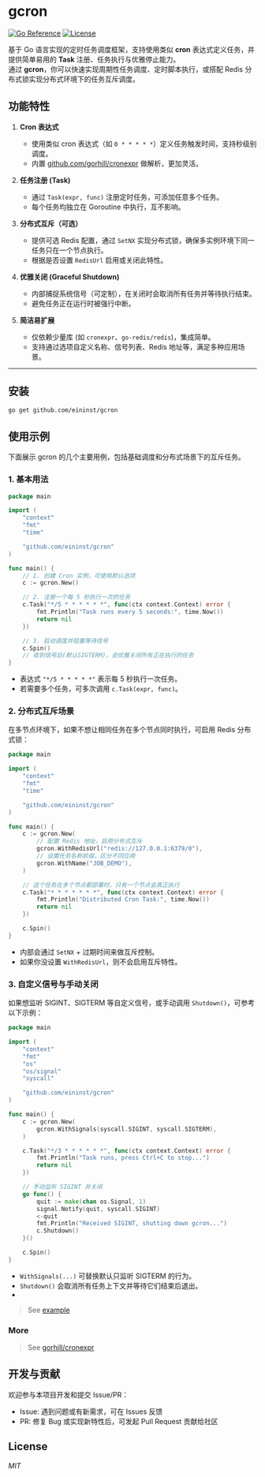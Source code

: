 # gcron

[![Go Reference](https://pkg.go.dev/badge/github.com/eininst/gcron.svg)](https://pkg.go.dev/github.com/eininst/gcron)
[![License](https://img.shields.io/github/license/eininst/gcron.svg)](LICENSE)

基于 Go 语言实现的定时任务调度框架，支持使用类似 **cron** 表达式定义任务，并提供简单易用的 **Task** 注册、任务执行与优雅停止能力。  
通过 **gcron**，你可以快速实现周期性任务调度、定时脚本执行，或搭配 Redis 分布式锁实现分布式环境下的任务互斥调度。

## 功能特性

1. **Cron 表达式**
    - 使用类似 cron 表达式（如 `0 * * * * *`）定义任务触发时间，支持秒级别调度。
    - 内置 [github.com/gorhill/cronexpr](https://github.com/gorhill/cronexpr) 做解析，更加灵活。

2. **任务注册 (Task)**
    - 通过 `Task(expr, func)` 注册定时任务，可添加任意多个任务。
    - 每个任务均独立在 Goroutine 中执行，互不影响。

3. **分布式互斥（可选）**
    - 提供可选 Redis 配置，通过 `SetNX` 实现分布式锁，确保多实例环境下同一任务只在一个节点执行。
    - 根据是否设置 `RedisUrl` 启用或关闭此特性。

4. **优雅关闭 (Graceful Shutdown)**
    - 内部捕捉系统信号（可定制），在关闭时会取消所有任务并等待执行结束。
    - 避免任务正在运行时被强行中断。

5. **简洁易扩展**
    - 仅依赖少量库 (如 `cronexpr`、`go-redis/redis`)，集成简单。
    - 支持通过选项自定义名称、信号列表、Redis 地址等，满足多种应用场景。

---

## 安装

```bash
go get github.com/eininst/gcron
```

## 使用示例
下面展示 gcron 的几个主要用例，包括基础调度和分布式场景下的互斥任务。

### 1. 基本用法
```go
package main

import (
    "context"
    "fmt"
    "time"

    "github.com/eininst/gcron"
)

func main() {
    // 1. 创建 Cron 实例，可使用默认选项
    c := gcron.New()

    // 2. 注册一个每 5 秒执行一次的任务
    c.Task("*/5 * * * * * *", func(ctx context.Context) error {
        fmt.Println("Task runs every 5 seconds:", time.Now())
        return nil
    })

    // 3. 启动调度并阻塞等待信号
    c.Spin()
    // 收到信号后(默认SIGTERM)，会优雅关闭所有正在执行的任务
}
```

* 表达式 `"*/5 * * * * *"` 表示每 5 秒执行一次任务。
* 若需要多个任务，可多次调用 `c.Task(expr, func)`。

### 2. 分布式互斥场景
在多节点环境下，如果不想让相同任务在多个节点同时执行，可启用 Redis 分布式锁：
```go
package main

import (
    "context"
    "fmt"
    "time"

    "github.com/eininst/gcron"
)

func main() {
    c := gcron.New(
        // 配置 Redis 地址，启用分布式互斥
        gcron.WithRedisUrl("redis://127.0.0.1:6379/0"),
        // 设置任务名称前缀，区分不同应用
        gcron.WithName("JOB_DEMO"),
    )

    // 这个任务在多个节点都部署时，只有一个节点会真正执行
    c.Task("* * * * * * *", func(ctx context.Context) error {
        fmt.Println("Distributed Cron Task:", time.Now())
        return nil
    })

    c.Spin()
}
```
* 内部会通过 `SetNX` + 过期时间来做互斥控制。
* 如果你没设置 `WithRedisUrl`，则不会启用互斥特性。


### 3. 自定义信号与手动关闭
如果想监听 SIGINT、SIGTERM 等自定义信号，或手动调用 `Shutdown()`，可参考以下示例：

```go
package main

import (
    "context"
    "fmt"
    "os"
    "os/signal"
    "syscall"

    "github.com/eininst/gcron"
)

func main() {
    c := gcron.New(
        gcron.WithSignals(syscall.SIGINT, syscall.SIGTERM),
    )

    c.Task("*/3 * * * * * *", func(ctx context.Context) error {
        fmt.Println("Task runs, press Ctrl+C to stop...")
        return nil
    })

    // 手动监听 SIGINT 并关闭
    go func() {
        quit := make(chan os.Signal, 1)
        signal.Notify(quit, syscall.SIGINT)
        <-quit
        fmt.Println("Received SIGINT, shutting down gcron...")
        c.Shutdown()
    }()

    c.Spin()
}
```
* `WithSignals(...)` 可替换默认只监听 SIGTERM 的行为。
* `Shutdown()` 会取消所有任务上下文并等待它们结束后退出。
* 
> See [example](/example)

### More
> See [gorhill/cronexpr](https://github.com/gorhill/cronexpr)




## 开发与贡献
欢迎参与本项目开发和提交 Issue/PR：

* Issue: 遇到问题或有新需求，可在 Issues 反馈
* PR: 修复 Bug 或实现新特性后，可发起 Pull Request 贡献给社区

## License

*MIT*
